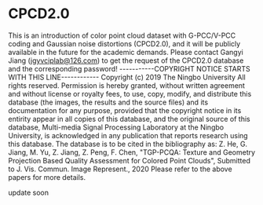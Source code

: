 # CPCD2.0
This is an introduction of color point cloud dataset with G-PCC/V-PCC coding and Gaussian noise distortions (CPCD2.0), and it will be publicly available in the future for the academic demands. Please contact Gangyi Jiang (jgyvciplab@126.com) to get the request of the CPCD2.0 database and the corresponding password!
-----------COPYRIGHT NOTICE STARTS WITH THIS LINE------------ Copyright (c) 2019 The Ningbo University All rights reserved.
Permission is hereby granted, without written agreement and without license or royalty fees, to use, copy, modify, and distribute this database (the images, the results and the source files) and its documentation for any purpose, provided that the copyright notice in its entirity appear in all copies of this database, and the original source of this database,
Multi-media Signal Processing Laboratory at the Ningbo University, is acknowledged in any publication that reports research using this database. The database is to be cited in the bibliography as:
Z. He, G. Jiang, M. Yu, Z. Jiang, Z. Peng, F. Chen, "TGP-PCQA: Texture and Geometry Projection Based Quality Assessment for Colored Point Clouds", Submitted to J. Vis. Commun. Image Represent., 2020
Please refer to the above papers for more details.

update soon
